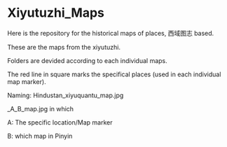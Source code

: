 # Xiyutuzhi_Maps
Here is the repository for the historical maps of  places, 西域图志 based. 

These are the maps from the xiyutuzhi.

Folders are devided according to each individual maps. 

The red line in square marks the specifical places (used in each individual map marker). 

Naming: Hindustan_xiyuquantu_map.jpg

_A_B_map.jpg in which

A: The specific location/Map marker

B: which map in Pinyin
